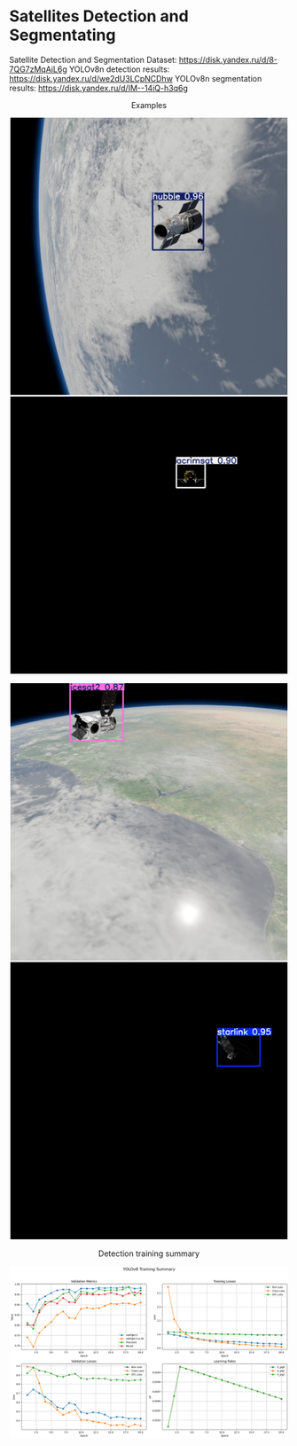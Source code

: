 # Satellites Detection and Segmentating
Satellite Detection and Segmentation Dataset: https://disk.yandex.ru/d/8-7QG7zMqAiL6g 
YOLOv8n detection results: https://disk.yandex.ru/d/we2dU3LCpNCDhw 
YOLOv8n segmentation results: https://disk.yandex.ru/d/IM--14iQ-h3q6g 
<p align="center">
    Examples
</p>
<p align="center">
  <img src="007547.jpg" width="500"/>
  <img src="007550.jpg" width="500"/>
</p>
<p align="center">
  <img src="007557.jpg" width="500"/>
  <img src="008074.jpg" width="500"/>
</p>
<p align="center">
    Detection training summary
</p>
<p align="center">
    <img src="output.png" width="1000"/>
</p>
<p align="center">

